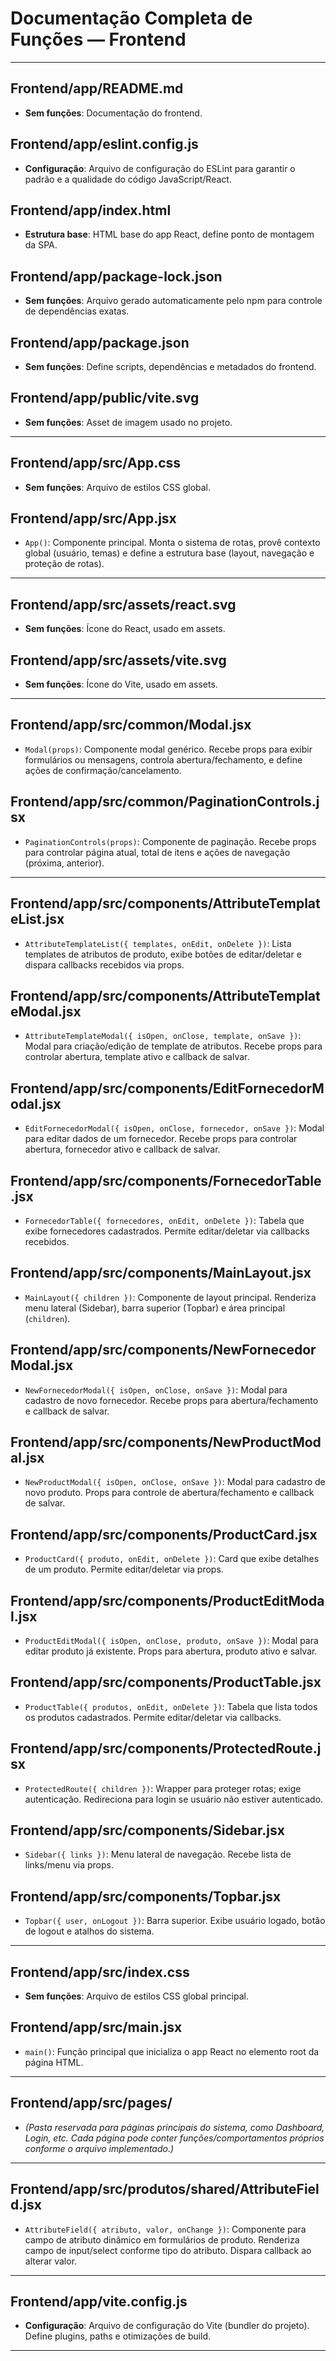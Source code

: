 # Documentação Completa de Funções — Frontend
---

## Frontend/app/README.md

* **Sem funções**: Documentação do frontend.

## Frontend/app/eslint.config.js

* **Configuração**: Arquivo de configuração do ESLint para garantir o padrão e a qualidade do código JavaScript/React.

## Frontend/app/index.html

* **Estrutura base**: HTML base do app React, define ponto de montagem da SPA.

## Frontend/app/package-lock.json

* **Sem funções**: Arquivo gerado automaticamente pelo npm para controle de dependências exatas.

## Frontend/app/package.json

* **Sem funções**: Define scripts, dependências e metadados do frontend.

## Frontend/app/public/vite.svg

* **Sem funções**: Asset de imagem usado no projeto.

---

## Frontend/app/src/App.css

* **Sem funções**: Arquivo de estilos CSS global.

## Frontend/app/src/App.jsx

* `App()`: Componente principal. Monta o sistema de rotas, provê contexto global (usuário, temas) e define a estrutura base (layout, navegação e proteção de rotas).

---

## Frontend/app/src/assets/react.svg

* **Sem funções**: Ícone do React, usado em assets.

## Frontend/app/src/assets/vite.svg

* **Sem funções**: Ícone do Vite, usado em assets.

---

## Frontend/app/src/common/Modal.jsx

* `Modal(props)`: Componente modal genérico. Recebe props para exibir formulários ou mensagens, controla abertura/fechamento, e define ações de confirmação/cancelamento.

## Frontend/app/src/common/PaginationControls.jsx

* `PaginationControls(props)`: Componente de paginação. Recebe props para controlar página atual, total de itens e ações de navegação (próxima, anterior).

---

## Frontend/app/src/components/AttributeTemplateList.jsx

* `AttributeTemplateList({ templates, onEdit, onDelete })`: Lista templates de atributos de produto, exibe botões de editar/deletar e dispara callbacks recebidos via props.

## Frontend/app/src/components/AttributeTemplateModal.jsx

* `AttributeTemplateModal({ isOpen, onClose, template, onSave })`: Modal para criação/edição de template de atributos. Recebe props para controlar abertura, template ativo e callback de salvar.

## Frontend/app/src/components/EditFornecedorModal.jsx

* `EditFornecedorModal({ isOpen, onClose, fornecedor, onSave })`: Modal para editar dados de um fornecedor. Recebe props para controlar abertura, fornecedor ativo e callback de salvar.

## Frontend/app/src/components/FornecedorTable.jsx

* `FornecedorTable({ fornecedores, onEdit, onDelete })`: Tabela que exibe fornecedores cadastrados. Permite editar/deletar via callbacks recebidos.

## Frontend/app/src/components/MainLayout.jsx

* `MainLayout({ children })`: Componente de layout principal. Renderiza menu lateral (Sidebar), barra superior (Topbar) e área principal (`children`).

## Frontend/app/src/components/NewFornecedorModal.jsx

* `NewFornecedorModal({ isOpen, onClose, onSave })`: Modal para cadastro de novo fornecedor. Recebe props para abertura/fechamento e callback de salvar.

## Frontend/app/src/components/NewProductModal.jsx

* `NewProductModal({ isOpen, onClose, onSave })`: Modal para cadastro de novo produto. Props para controle de abertura/fechamento e callback de salvar.

## Frontend/app/src/components/ProductCard.jsx

* `ProductCard({ produto, onEdit, onDelete })`: Card que exibe detalhes de um produto. Permite editar/deletar via props.

## Frontend/app/src/components/ProductEditModal.jsx

* `ProductEditModal({ isOpen, onClose, produto, onSave })`: Modal para editar produto já existente. Props para abertura, produto ativo e salvar.

## Frontend/app/src/components/ProductTable.jsx

* `ProductTable({ produtos, onEdit, onDelete })`: Tabela que lista todos os produtos cadastrados. Permite editar/deletar via callbacks.

## Frontend/app/src/components/ProtectedRoute.jsx

* `ProtectedRoute({ children })`: Wrapper para proteger rotas; exige autenticação. Redireciona para login se usuário não estiver autenticado.

## Frontend/app/src/components/Sidebar.jsx

* `Sidebar({ links })`: Menu lateral de navegação. Recebe lista de links/menu via props.

## Frontend/app/src/components/Topbar.jsx

* `Topbar({ user, onLogout })`: Barra superior. Exibe usuário logado, botão de logout e atalhos do sistema.

---



## Frontend/app/src/index.css

* **Sem funções**: Arquivo de estilos CSS global principal.

## Frontend/app/src/main.jsx

* `main()`: Função principal que inicializa o app React no elemento root da página HTML.

---

## Frontend/app/src/pages/

* *(Pasta reservada para páginas principais do sistema, como Dashboard, Login, etc. Cada página pode conter funções/comportamentos próprios conforme o arquivo implementado.)*

---

## Frontend/app/src/produtos/shared/AttributeField.jsx

* `AttributeField({ atributo, valor, onChange })`: Componente para campo de atributo dinâmico em formulários de produto. Renderiza campo de input/select conforme tipo do atributo. Dispara callback ao alterar valor.

---

## Frontend/app/vite.config.js

* **Configuração**: Arquivo de configuração do Vite (bundler do projeto). Define plugins, paths e otimizações de build.

---

